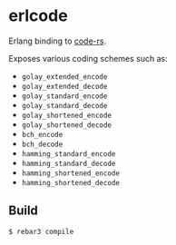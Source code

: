 erlcode
=====

Erlang binding to [code-rs](https://crates.io/crates/code-rs).

Exposes various coding schemes such as:

- `golay_extended_encode`
- `golay_extended_decode`
- `golay_standard_encode`
- `golay_standard_decode`
- `golay_shortened_encode`
- `golay_shortened_decode`
- `bch_encode`
- `bch_decode`
- `hamming_standard_encode`
- `hamming_standard_decode`
- `hamming_shortened_encode`
- `hamming_shortened_decode`

Build
-----

    $ rebar3 compile
